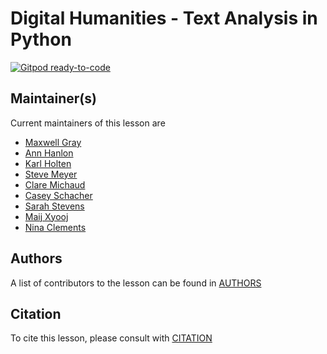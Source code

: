 # Digital Humanities - Text Analysis in Python

[![Gitpod ready-to-code](https://img.shields.io/badge/Gitpod-ready--to--code-blue?logo=gitpod)](https://gitpod.io/#https://github.com/carpentries-incubator/python-text-analysis)

## Maintainer(s)

Current maintainers of this lesson are

* [Maxwell Gray](https://github.com/maxgray20)
* [Ann Hanlon](https://github.com/annhanlon)
* [Karl Holten](https://github.com/Karl-Holten/)
* [Steve Meyer](https://github.com/steve-meyer)
* [Clare Michaud](https://github.com/claremichaud)
* [Casey Schacher](https://github.com/caseyschacher/)
* [Sarah Stevens](https://github.com/sstevens2/)
* [Maij Xyooj](https://github.com/maijxyooj)
* [Nina Clements](https://github.com/ninaclements)


## Authors

A list of contributors to the lesson can be found in [AUTHORS](AUTHORS)

## Citation

To cite this lesson, please consult with [CITATION](CITATION)

[cdh]: https://cdh.carpentries.org
[community-lessons]: https://carpentries.org/community-lessons
[lesson-example]: https://carpentries.github.io/lesson-example
